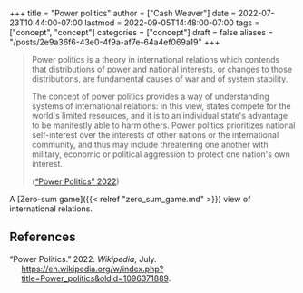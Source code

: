 +++
title = "Power politics"
author = ["Cash Weaver"]
date = 2022-07-23T10:44:00-07:00
lastmod = 2022-09-05T14:48:00-07:00
tags = ["concept", "concept"]
categories = ["concept"]
draft = false
aliases = "/posts/2e9a36f6-43e0-4f9a-af7e-64a4ef069a19"
+++

> Power politics is a theory in international relations which contends that distributions of power and national interests, or changes to those distributions, are fundamental causes of war and of system stability.
>
> The concept of power politics provides a way of understanding systems of international relations: in this view, states compete for the world's limited resources, and it is to an individual state's advantage to be manifestly able to harm others. Power politics prioritizes national self-interest over the interests of other nations or the international community, and thus may include threatening one another with military, economic or political aggression to protect one nation's own interest.
>
> (<a href="#citeproc_bib_item_1">“Power Politics” 2022</a>)

A [Zero-sum game]({{< relref "zero_sum_game.md" >}}) view of international relations.

## References

<style>.csl-entry{text-indent: -1.5em; margin-left: 1.5em;}</style><div class="csl-bib-body">
  <div class="csl-entry"><a id="citeproc_bib_item_1"></a>“Power Politics.” 2022. <i>Wikipedia</i>, July. <a href="https://en.wikipedia.org/w/index.php?title=Power_politics&oldid=1096371889">https://en.wikipedia.org/w/index.php?title=Power_politics&#38;oldid=1096371889</a>.</div>
</div>
